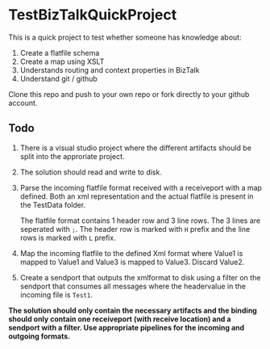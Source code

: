 # TestBizTalkQuickProject


This is a quick project to test whether someone has knowledge about:

1. Create a flatfile schema
2. Create a map using XSLT
3. Understands routing and context properties in BizTalk
4. Understand git / github

Clone this repo and push to your own repo or fork directly to your github account.


## Todo

1. There is a visual studio project where the different artifacts should be split into the approriate project. 
2. The solution should read and write to disk.
1. Parse the incoming flatfile format received with a receiveport with a map defined. Both an xml representation and the actual flatfile is present in the TestData folder.

	The flatfile format contains 1 header row and 3 line rows. The 3 lines are seperated with `;`. The header row is marked with `H` prefix and the line rows is marked with `L` prefix.
	
2. Map the incoming flatfile to the defined Xml format where Value1 is mapped to Value1 and Value3 is mapped to Value3. Discard Value2.
3. Create a sendport that outputs the xmlformat to disk using a filter on the sendport that consumes all messages where the headervalue in the incoming file is `Test1`.

**The solution should only contain the necessary artifacts and the binding should only contain one receiveport (with receive location) and a sendport with a filter. Use appropriate pipelines for the incoming and outgoing formats.**





